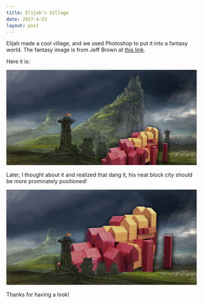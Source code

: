 ```yaml
---
title: Elijah's Village
date: 2017-4-23
layout: post
---
```


Elijah made a cool village, and we used Photoshop to put it into a fantasy
world.  The fantasy image is from Jeff Brown
at <a href="https://wall.alphacoders.com/big.php?i=579897">this link</a>.

Here it is:

<a href="images/cool-elijah.jpg"><img width="1024" src="images/cool-elijah.jpg"></a>

Later, I thought about it and realized that dang it, his neat block city
should be more prominately positioned!

<a href="images/cool2-elijah.jpg"><img width="1024" src="images/cool2-elijah.jpg"></a>


Thanks for having a look!

